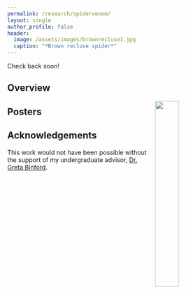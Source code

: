 ```yaml
---
permalink: /research/spidervenom/
layout: single
author_profile: false
header:
  image: /assets/images/brownrecluse1.jpg
  caption: "*Brown recluse spider*"
---
```


Check back soon!

## Overview

<img align="right" width="33%" margin-left="20px" src="/assets/images/aboutme1.jpg">

## Posters

## Acknowledgements

This work would not have been possible without the support of my undergraduate advisor, [Dr. Greta Binford](https://college.lclark.edu/live/profiles/22-greta-binford). 